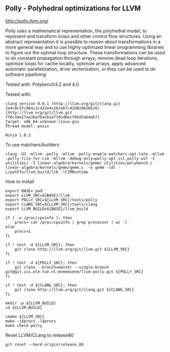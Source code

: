 Polly - Polyhedral optimizations for LLVM
-----------------------------------------
http://polly.llvm.org/

Polly uses a mathematical representation, the polyhedral model, to represent and
transform loops and other control flow structures. Using an abstract
representation it is possible to reason about transformations in a more general
way and to use highly optimized linear programming libraries to figure out the
optimal loop structure. These transformations can be used to do constant
propagation through arrays, remove dead loop iterations, optimize loops for
cache locality, optimize arrays, apply advanced automatic parallelization, drive
vectorization, or they can be used to do software pipelining.

Tested with: Polybench3.2 and 4.0

Tested with:
```
clang version 8.0.1 (http://llvm.org/git/clang.git 2e4c9c5fc864c2c432e4c262a67c42d824b265c6) (http://llvm.org/git/llvm.git ff8c1be17aa3ba7bacb1ef7dcdbecf05d5ab4eb7)
Target: x86_64-unknown-linux-gnu
Thread model: posix

Ninja 1.8.2
```

To use matchers/builders

``` 
clang -O3 -mllvm -polly -mllvm -polly-enable-matchers-opt-late -mllvm -polly-tile-for-cim -mllvm -debug-only=polly-opt-isl,polly-ast -I utilities/ -I linear-algebra/kernels/gemm/ utilities/polybench.c linear-algebra/kernels/gemm/gemm.c  -o gemm -ldl -L/pathTo/llvm_build/lib -lCIMRuntime 
```


How to install
```
export BASE=`pwd`
export LLVM_SRC=${BASE}/llvm
export POLLY_SRC=${LLVM_SRC}/tools/polly
export CLANG_SRC=${LLVM_SRC}/tools/clang
export LLVM_BUILD=${BASE}/llvm_build

if [ -e /proc/cpuinfo ]; then
    procs=`cat /proc/cpuinfo | grep processor | wc -l`
else
    procs=1
fi

if ! test -d ${LLVM_SRC}; then
    git clone http://llvm.org/git/llvm.git ${LLVM_SRC} 
fi

if ! test -d ${POLLY_SRC}; then
    git clone --branch=master --single-branch git@git.ics.ele.tue.nl:mnemosene/llvm-polly.git ${POLLY_SRC}
fi

if ! test -d ${CLANG_SRC}; then
    git clone http://llvm.org/git/clang.git ${CLANG_SRC}
fi

mkdir -p ${LLVM_BUILD}
cd ${LLVM_BUILD}

cmake ${LLVM_SRC}
make -j$procs -l$procs
make check-polly
```

Reset LLVM/CLang to release80

```
git reset --hard origin/release_80
```


